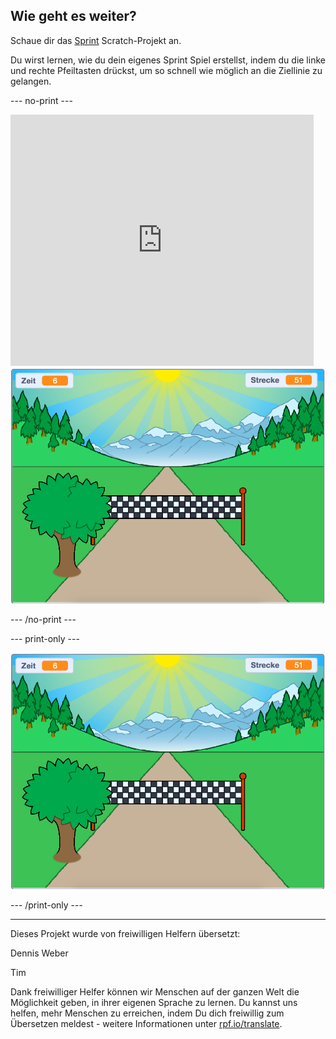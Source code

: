 ## Wie geht es weiter?

Schaue dir das [Sprint](https://projects.raspberrypi.org/de-DE/projects/sprint) Scratch-Projekt an.

Du wirst lernen, wie du dein eigenes Sprint Spiel erstellst, indem du die linke und rechte Pfeiltasten drückst, um so schnell wie möglich an die Ziellinie zu gelangen.

--- no-print ---

<div class="scratch-preview">
  <iframe allowtransparency="true" width="485" height="402" src="https://scratch.mit.edu/projects/embed/298930696/?autostart=false" frameborder="0" scrolling="no"></iframe>
  <img src="images/sprint-final.png">
</div>

--- /no-print ---

--- print-only ---

![fertiges Projekt](images/sprint-final.png)

--- /print-only ---


***
Dieses Projekt wurde von freiwilligen Helfern übersetzt:

Dennis Weber

Tim


Dank freiwilliger Helfer können wir Menschen auf der ganzen Welt die Möglichkeit geben, in ihrer eigenen Sprache zu lernen. Du kannst uns helfen, mehr Menschen zu erreichen, indem Du dich freiwillig zum Übersetzen meldest - weitere Informationen unter [rpf.io/translate](https://rpf.io/translate).